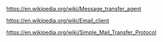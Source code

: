 https://en.wikipedia.org/wiki/Message_transfer_agent

https://en.wikipedia.org/wiki/Email_client

https://en.wikipedia.org/wiki/Simple_Mail_Transfer_Protocol
